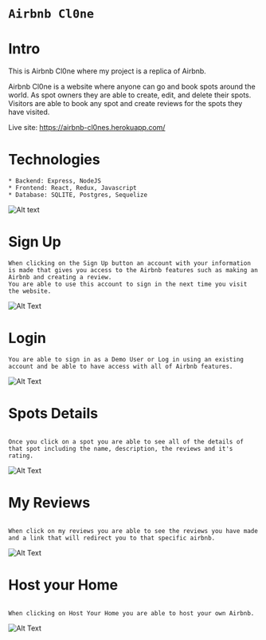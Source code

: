 # `Airbnb Cl0ne`

# Intro
This is Airbnb Cl0ne where my project is a replica of Airbnb.

Airbnb Cl0ne is a website where anyone can go and book spots around the world. As spot owners they are able to create, edit, and delete their spots.
Visitors are able to book any spot and create reviews for the spots they have visited.

Live site: https://airbnb-cl0nes.herokuapp.com/

# Technologies
```
* Backend: Express, NodeJS
* Frontend: React, Redux, Javascript
* Database: SQLITE, Postgres, Sequelize

```
![Alt text](https://i.imgur.com/ql2r0X4.png)

# Sign Up
```
When clicking on the Sign Up button an account with your information is made that gives you access to the Airbnb features such as making an Airbnb and creating a review.
You are able to use this account to sign in the next time you visit the website.

```

![Alt Text](https://i.imgur.com/NAqIVn7.png)


# Login

```
You are able to sign in as a Demo User or Log in using an existing account and be able to have access with all of Airbnb features.

```
![Alt Text](https://i.imgur.com/AE3IfFc.png)

# Spots Details

```

Once you click on a spot you are able to see all of the details of that spot including the name, description, the reviews and it's rating.

```
![Alt Text](https://i.imgur.com/nyv31y7.png)

# My Reviews

```

When click on my reviews you are able to see the reviews you have made and a link that will redirect you to that specific airbnb.

```

![Alt Text](https://i.imgur.com/5SEoyI6.png)

# Host your Home

```

When clicking on Host Your Home you are able to host your own Airbnb.

```

![Alt Text](https://i.imgur.com/2ukGsv9.png)
